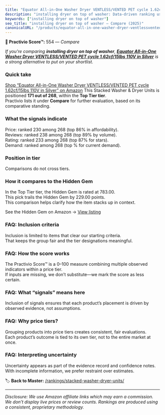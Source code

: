 ```yaml
---
title: "Equator All-in-One Washer Dryer VENTLESS/VENTED PET cycle 1.62cf/15lbs 110V in Silver"
description: "installing dryer on top of washer: Data-driven ranking using the Practivio Score™. Positioned by quality, value, demand, findability, momentum."
keywords: ["installing dryer on top of washer"]
seo_title: "installing dryer on top of washer — Compare (2025)"
canonicalURL: "/products/equator-all-in-one-washer-dryer-ventlessvented-pet-cycle-162cf15lbs-110v-in-silver-B0BSG64GV8/"
---
```


**🛒 Practivio Score™:** 554 — _Compare_


*If you're comparing **installing dryer on top of washer**, **[Equator All-in-One Washer Dryer VENTLESS/VENTED PET cycle 1.62cf/15lbs 110V in Silver](https://www.amazon.com/dp/B0BSG64GV8?tag=practivio-20)** is a strong alternative to put on your shortlist.*
### Quick take
[Shop “Equator All-in-One Washer Dryer VENTLESS/VENTED PET cycle 1.62cf/15lbs 110V in Silver” on Amazon](https://www.amazon.com/dp/B0BSG64GV8?tag=practivio-20)
This Stacked Washer & Dryer Units is positioned **171 out of 268**, within the **Top Tier tier**.  
Practivio lists it under **Compare** for further evaluation, based on its comparative standing.

### What the signals indicate
Price: ranked 230 among 268 (top 86% in affordability).  
Reviews: ranked 238 among 268 (top 89% by volume).  
Rating: ranked 233 among 268 (top 87% for stars).  
Demand: ranked  among 268 (top % for current demand).

### Position in tier
Comparisons do not cross tiers.

### How it compares to the Hidden Gem
In the Top Tier tier, the Hidden Gem is rated at 783.00.  
This pick trails the Hidden Gem by 229.00 points.  
This comparison helps clarify how the item stacks up in context.  

See the Hidden Gem on Amazon → [View listing](https://www.amazon.com/dp/B0D4282T95?tag=practivio-20)

### FAQ: Inclusion criteria
Inclusion is limited to items that clear our starting criteria.  
That keeps the group fair and the tier designations meaningful.

### FAQ: How the score works
The Practivio Score™ is a 0–100 measure combining multiple observed indicators within a price tier.  
If inputs are missing, we don’t substitute—we mark the score as less certain.

### FAQ: What “signals” means here
Inclusion of signals ensures that each product’s placement is driven by observed evidence, not assumptions.

### FAQ: Why price tiers?
Grouping products into price tiers creates consistent, fair evaluations.  
Each product’s outcome is tied to its own tier, not to the entire market at once.

### FAQ: Interpreting uncertainty
Uncertainty appears as part of the evidence record and confidence notes.  
With incomplete information, we prefer restraint over estimates.

<!-- Missing template for Compare/CompareWithinPriceClass -->


🏷️ **Back to Master:** [/rankings/stacked-washer-dryer-units/](/rankings/stacked-washer-dryer-units/)

---
_Disclosure: We use Amazon affiliate links which may earn a commission. We don’t display live prices or review counts. Rankings are produced using a consistent, proprietary methodology._
